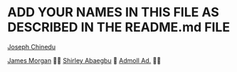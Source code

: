 # ADD YOUR NAMES IN THIS FILE AS DESCRIBED IN THE README.md FILE
[Joseph Chinedu](https://github.com/Josephchinedu)

[James Morgan](https://github.com/MorganJay) 🐱‍🏍
[Shirley Abaegbu](https://github.com/ShirleyRex) 🚀
[Admoll Ad.](https://github.com/Howdy-admoll) 🐱‍👤

